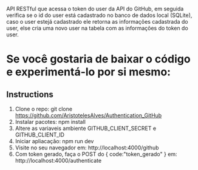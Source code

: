 

API RESTful que acessa o token do user da API do GitHub,
em seguida verifica se o id do user está cadastrado no banco de dados local (SQLite), 
caso o user estejá cadastrado ele retorna as informações cadastrada do user, 
else cria uma novo user na tabela com as informações do token do user.

# Se você gostaria de baixar o código e experimentá-lo por si mesmo:

## Instructions

1. Clone o repo: git clone https://github.com/AristotelesAlves/Authentication_GitHub
2. Instalar pacotes: npm install
3. Altere as variaveis ambiente GITHUB_CLIENT_SECRET e GITHUB_CLIENT_ID
4. Iniciar apliacação: npm run dev
5. Visite no seu navegador em: http://localhost:4000/github
6. Com token gerado, faça o POST do { code:"token_gerado" } em: http://localhost:4000/authenticate
